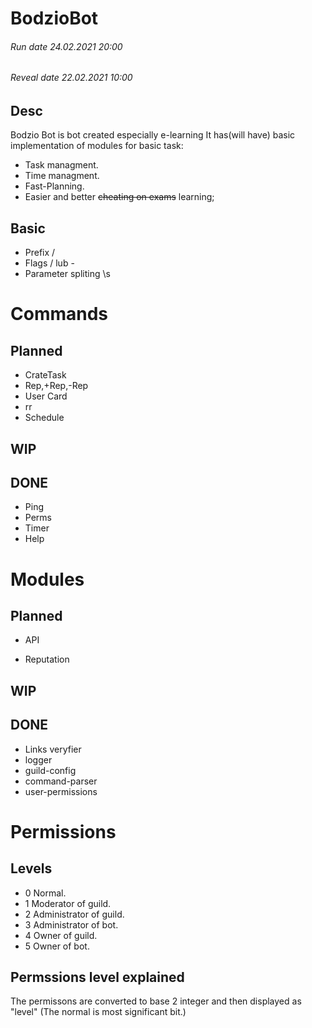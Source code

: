 # BodzioBot

###### Run date 24.02.2021 20:00
###### Reveal date 22.02.2021 10:00
## Desc
Bodzio Bot is bot created especially e-learning
It has(will have) basic implementation of modules for basic task:
- Task managment.
- Time managment.
- Fast-Planning.
- Easier and better ~~cheating on exams~~ learning;

## Basic
- Prefix /
- Flags / lub -
- Parameter spliting \s

# Commands

## Planned
- CrateTask
- Rep,+Rep,-Rep
- User Card
- rr
- Schedule
## WIP 
## DONE
- Ping
- Perms
- Timer
- Help

# Modules

## Planned
- API

- Reputation

## WIP 

## DONE
- Links veryfier
- logger
- guild-config
- command-parser
- user-permissions


# Permissions
## Levels
- 0 Normal.
- 1 Moderator of guild.
- 2 Administrator of guild.
- 3 Administrator of bot.
- 4 Owner of guild.
- 5 Owner of bot.

## Permssions level explained
The permissons are converted to base 2 integer and then displayed as "level"
(The normal is most significant bit.)